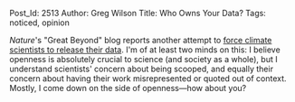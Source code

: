 Post_Id: 2513
Author: Greg Wilson
Title: Who Owns Your Data?
Tags: noticed, opinion

<p><em>Nature</em>'s "Great Beyond" blog reports another attempt to <a href="http://blogs.nature.com/news/thegreatbeyond/2009/08/climate_researcher_vs_foi_part.html">force climate scientists to release their data</a>. I'm of at least two minds on this: I believe openness is absolutely crucial to science (and society as a whole), but I understand scientists' concern about being scooped, and equally their concern about having their work misrepresented or quoted out of context. Mostly, I come down on the side of openness&mdash;how about you?</p>
